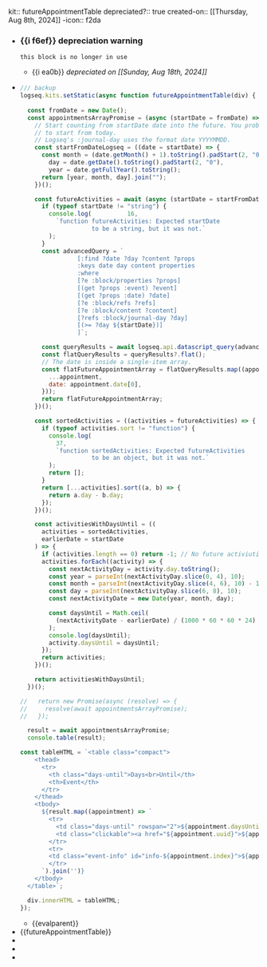 kit:: futureAppointmentTable
depreciated?:: true
created-on:: [[Thursday, Aug 8th, 2024]]
-icon:: f2da

- ### {{i f6ef}}  depreciation warning
      this block is no longer in use
	- {{i ea0b}} *depreciated on* *[[Sunday, Aug 18th, 2024]]*
- ```javascript
  /// backup 
  logseq.kits.setStatic(async function futureAppointmentTable(div) {
    
    const fromDate = new Date();
    const appointmentsArrayPromise = (async (startDate = fromDate) => {
      // Start counting from startDate date into the future. You probably want
      // to start from today.
      // Logseq's :journal-day uses the format date YYYYMMDD.
      const startFromDateLogseq = ((date = startDate) => {
        const month = (date.getMonth() + 1).toString().padStart(2, "0"),
          day = date.getDate().toString().padStart(2, "0"),
          year = date.getFullYear().toString();
        return [year, month, day].join("");
      })();
  
      const futureActivities = await (async (startDate = startFromDateLogseq) => {
        if (typeof startDate != "string") {
          console.log(          16,
            `function futureActivities: Expected startDate
                      to be a string, but it was not.`
          );
        }
        const advancedQuery = `
                  [:find ?date ?day ?content ?props
                  :keys date day content properties
                  :where
                  [?e :block/properties ?props]
                  [(get ?props :event) ?event]
                  [(get ?props :date) ?date] 
                  [?e :block/refs ?refs]
                  [?e :block/content ?content]
                  [?refs :block/journal-day ?day]
                  [(>= ?day ${startDate})]
                  ]`;
  
        const queryResults = await logseq.api.datascript_query(advancedQuery);
        const flatQueryResults = queryResults?.flat();
        // The date is inside a single-item array.
        const flatFutureAppointmentArray = flatQueryResults.map((appointment) => ({
          ...appointment,
          date: appointment.date[0],
        }));
        return flatFutureAppointmentArray;
      })();
  
      const sortedActivities = ((activities = futureActivities) => {
        if (typeof activities.sort != "function") {
          console.log(
            37,
            `function sortedActivities: Expected futureActivities
                      to be an object, but it was not.`
          );
          return [];
        }
        return [...activities].sort((a, b) => {
          return a.day - b.day;
        });
      })();
  
      const activitiesWithDaysUntil = ((
        activities = sortedActivities,
        earlierDate = startDate
      ) => {
        if (activities.length == 0) return -1; // No future activiuties
        activities.forEach((activity) => {
          const nextActivityDay = activity.day.toString();
          const year = parseInt(nextActivityDay.slice(0, 4), 10);
          const month = parseInt(nextActivityDay.slice(4, 6), 10) - 1; // Adjust for zero-indexed months
          const day = parseInt(nextActivityDay.slice(6, 8), 10);
          const nextActivityDate = new Date(year, month, day);
  
          const daysUntil = Math.ceil(
            (nextActivityDate - earlierDate) / (1000 * 60 * 60 * 24)
          );
          console.log(daysUntil);
          activity.daysUntil = daysUntil;
        });
        return activities;
      })();
  
      return activitiesWithDaysUntil;
    })();
  
  //   return new Promise(async (resolve) => {
  //     resolve(await appointmentsArrayPromise);
  //   });
  
    result = await appointmentsArrayPromise;
    console.table(result);
  
  const tableHTML = `<table class="compact">
      <thead>
        <tr>
          <th class="days-until">Days<br>Until</th>
          <th>Event</th>
        </tr>
      </thead>
      <tbody>
        ${result.map((appointment) => `
          <tr>
            <td class="days-until" rowspan="2">${appointment.daysUntil}</td>
            <td class="clickable"><a href="${appointment.uuid}">${appointment.properties.event}</a></td>
          </tr>
          <tr>
          <td class="event-info" id="info-${appointment.index}">${appointment.time} with ${appointment.with} on ${appointment.date}</td>
          </tr>
        `).join('')}
      </tbody>
    </table>`;
  
    div.innerHTML = tableHTML;
  });
  ```
	- {{evalparent}}
- {{futureAppointmentTable}}
-
-
-
